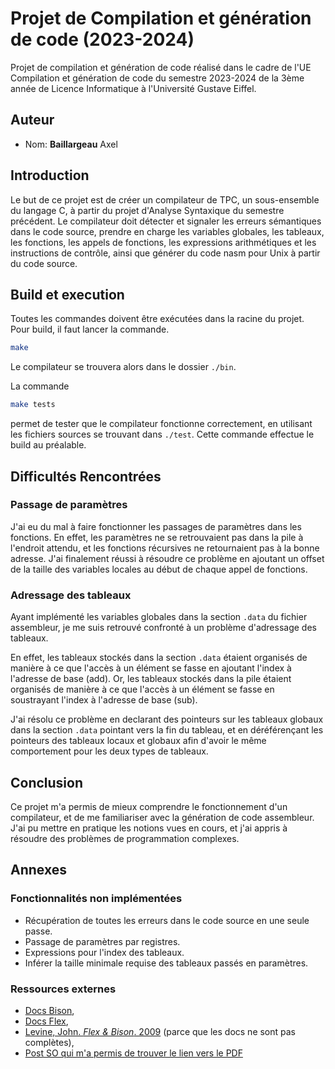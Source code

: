 # Projet de Compilation et génération de code (2023-2024)

Projet de compilation et génération de code réalisé dans le cadre de l'UE Compilation et génération de code du semestre 2023-2024 de la 3ème année de Licence Informatique à l'Université Gustave Eiffel.

## Auteur

- Nom: **Baillargeau** Axel

## Introduction

Le but de ce projet est de créer un compilateur de TPC, un sous-ensemble du langage C, à partir du projet d'Analyse Syntaxique du semestre précédent. Le compilateur doit détecter et signaler les erreurs sémantiques dans le code source, prendre en charge les variables globales, les tableaux, les fonctions, les appels de fonctions, les expressions arithmétiques et les instructions de contrôle, ainsi que générer du code nasm pour Unix à partir du code source.

## Build et execution

Toutes les commandes doivent être exécutées dans la racine du projet. Pour build, il faut lancer la commande.

```sh
make
```

Le compilateur se trouvera alors dans le dossier `./bin`.

La commande

```sh
make tests
```

permet de tester que le compilateur fonctionne correctement, en utilisant les fichiers sources se trouvant dans `./test`. Cette commande effectue le build au préalable.

## Difficultés Rencontrées

### Passage de paramètres

J'ai eu du mal à faire fonctionner les passages de paramètres dans les fonctions. En effet, les paramètres ne se retrouvaient pas dans la pile à l'endroit attendu, et les fonctions récursives ne retournaient pas à la bonne adresse. J'ai finalement réussi à résoudre ce problème en ajoutant un offset de la taille des variables locales au début de chaque appel de fonctions.

### Adressage des tableaux

Ayant implémenté les variables globales dans la section `.data` du fichier assembleur, je me suis retrouvé confronté à un problème d'adressage des tableaux.

En effet, les tableaux stockés dans la section `.data` étaient organisés de manière à ce que l'accès à un élément se fasse en ajoutant l'index à l'adresse de base (add). Or, les tableaux stockés dans la pile étaient organisés de manière à ce que l'accès à un élément se fasse en soustrayant l'index à l'adresse de base (sub).

J'ai résolu ce problème en declarant des pointeurs sur les tableaux globaux dans la section `.data` pointant vers la fin du tableau, et en déréférençant les pointeurs des tableaux locaux et globaux afin d'avoir le même comportement pour les deux types de tableaux.

## Conclusion

Ce projet m'a permis de mieux comprendre le fonctionnement d'un compilateur, et de me familiariser avec la génération de code assembleur. J'ai pu mettre en pratique les notions vues en cours, et j'ai appris à résoudre des problèmes de programmation complexes.

## Annexes

### Fonctionnalités non implémentées

- Récupération de toutes les erreurs dans le code source en une seule passe.
- Passage de paramètres par registres.
- Expressions pour l'index des tableaux.
- Inférer la taille minimale requise des tableaux passés en paramètres.

### Ressources externes

- [Docs Bison](https://www.gnu.org/software/bison/manual/html_node/index.html),
- [Docs Flex](https://westes.github.io/flex/manual/index.html#Top),
- [Levine, John. *Flex & Bison*. 2009](https://web.iitd.ac.in/~sumeet/flex__bison.pdf) (parce que les docs ne sont pas complètes),
- [Post SO qui m'a permis de trouver le lien vers le PDF](https://stackoverflow.com/questions/40605350/change-yyin-to-argv1-flex-bison)
